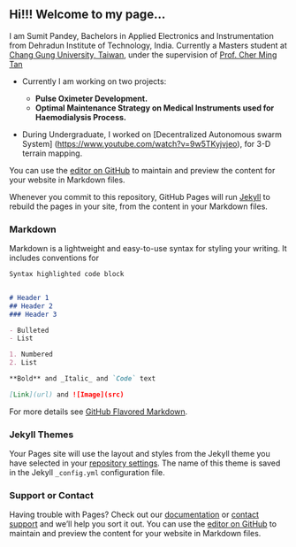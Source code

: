 ## Hi!!! Welcome to my page...

I am Sumit Pandey, Bachelors in Applied Electronics and Instrumentation from Dehradun Institute of Technology, India. Currently a Masters student at [Chang Gung University, Taiwan](http://www.cgu.edu.tw/bin/home.php?Lang=en), under the supervision of [Prof. Cher Ming Tan](http://chermingtan.com/) 
- Currently I am working on two projects: 
  - **Pulse Oximeter Development.**   
  - **Optimal Maintenance Strategy on Medical Instruments used for Haemodialysis Process.** 
  
- During Undergraduate, I worked on [Decentralized Autonomous swarm System] (https://www.youtube.com/watch?v=9w5TKyjvjeo), for 3-D terrain mapping.




You can use the [editor on GitHub](https://github.com/sumitpandeytech/Sumit-Pandey/edit/master/README.md) to maintain and preview the content for your website in Markdown files.

Whenever you commit to this repository, GitHub Pages will run [Jekyll](https://jekyllrb.com/) to rebuild the pages in your site, from the content in your Markdown files.

### Markdown

Markdown is a lightweight and easy-to-use syntax for styling your writing. It includes conventions for

```markdown
Syntax highlighted code block


# Header 1
## Header 2
### Header 3

- Bulleted
- List

1. Numbered
2. List

**Bold** and _Italic_ and `Code` text

[Link](url) and ![Image](src)
```

For more details see [GitHub Flavored Markdown](https://guides.github.com/features/mastering-markdown/).

### Jekyll Themes

Your Pages site will use the layout and styles from the Jekyll theme you have selected in your [repository settings](https://github.com/sumitpandeytech/Sumit-Pandey/settings). The name of this theme is saved in the Jekyll `_config.yml` configuration file.

### Support or Contact

Having trouble with Pages? Check out our [documentation](https://help.github.com/categories/github-pages-basics/) or [contact support](https://github.com/contact) and we’ll help you sort it out.
You can use the [editor on GitHub](https://github.com/sumitpandeytech/Sumit-Pandey/edit/master/README.md) to maintain and preview the content for your website in Markdown files.
